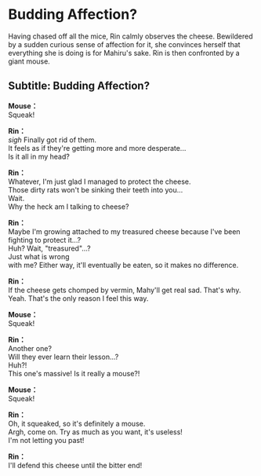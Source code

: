 # Budding Affection?
Having chased off all the mice, Rin calmly observes the cheese. Bewildered by a sudden curious sense of affection for it, she convinces herself that everything she is doing is for Mahiru's sake. Rin is then confronted by a giant mouse.
  
## Subtitle: Budding Affection?
  
**Mouse：**  
Squeak!  
  
**Rin：**  
*sigh* Finally got rid of them.  
It feels as if they're getting more and more desperate...  
Is it all in my head?  
  
**Rin：**  
Whatever, I'm just glad I managed to protect the cheese.  
Those dirty rats won't be sinking their teeth into you...  
Wait.  
Why the heck am I talking to cheese?  
  
**Rin：**  
Maybe I'm growing attached to my treasured cheese because I've been  
fighting to protect it...?  
Huh? Wait, \"treasured\"...?  
Just what is wrong  
with me? Either way, it'll eventually be eaten, so it makes no difference.  
  
**Rin：**  
If the cheese gets chomped by vermin, Mahy'll get real sad. That's why.  
Yeah. That's the only reason I feel this way.  
  
**Mouse：**  
Squeak!  
  
**Rin：**  
Another one?  
Will they ever learn their lesson...?  
Huh?!  
This one's massive! Is it really a mouse?!  
  
**Mouse：**  
Squeak!  
  
**Rin：**  
Oh, it squeaked, so it's definitely a mouse.  
Argh, come on. Try as much as you want, it's useless!  
I'm not letting you past!  
  
**Rin：**  
I'll defend this cheese until the bitter end!  
